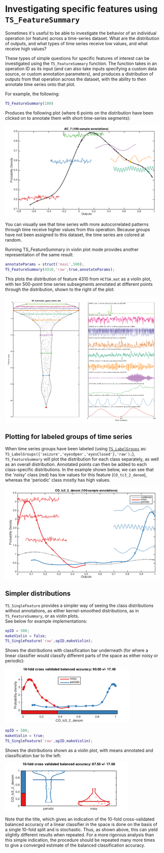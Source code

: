 # Investigating specific features using `TS_FeatureSummary`

Sometimes it's useful to be able to investigate the behavior of an individual operation \(or feature\) across a time-series dataset. What are the distribution of outputs, and what types of time series receive low values, and what receive high values?

These types of simple questions for specific features of interest can be investigated using the `TS_FeatureSummary` function. The function takes in an operation ID as its input \(and can also take inputs specifying a custom data source, or custom annotation parameters\), and produces a distribution of outputs from that operation across the dataset, with the ability to then annotate time series onto that plot.

For example, the following:

```matlab
TS_FeatureSummary(100)
```

Produces the following plot \(where 6 points on the distribution have been clicked on to annotate them with short time-series segments\):

![](img/TS_FeatureSummary.png)

You can visually see that time series with more autocorrelated patterns through time receive higher values from this operation. Because groups have not been assigned to this dataset, the time series are colored at random.

Running TS\_FeatureSummary in violin plot mode provides another representation of the same result:

```matlab
annotateParams = struct('maxL',500);
TS_FeatureSummary(4310,'raw',true,annotateParams);
```

This plots the distribution of feature 4310 from `HCTSA.mat` as a violin plot, with ten 500-point time series subsegments annotated at different points through the distribution, shown to the right of the plot:

![](img/TS_FeatureSummary_violin.png)

## Plotting for labeled groups of time series

When time series groups have been labeled \(using [`TS_LabelGroups`](grouping.md) as: `TS_LabelGroups({'seizure','eyesOpen','eyesClosed'},'raw');`\), `TS_FeatureSummary` will plot the distribution for each class separately, as well as an overall distribution. Annotated points can then be added to each class-specific distributions. In the example shown below, we can see that the 'noisy' class \(red\) has low values for this feature \(`CO_tc3_2_denom`\), whereas the 'periodic' class mostly has high values.

![](img/TS_FeatureSummary_grouped.png)

## Simpler distributions

`TS_SingleFeature` provides a simpler way of seeing the class distributions without annotations, as either kernel-smoothed distributions, as in `TS_FeatureSummary`, or as violin plots.  
See below for example implementations:

```matlab
opID = 500;
makeViolin = false;
TS_SingleFeature('raw',opID,makeViolin);
```

Shows the distributions with classification bar underneath \(for where a linear classifier would classify different parts of the space as either noisy or periodic\):

![](img/TS_SingleFeature_1.png)

```matlab
opID = 500;
makeViolin = true;
TS_SingleFeature('raw',opID,makeViolin);
```

Shows the distributions shown as a violin plot, with means annotated and classification bar to the left:

![](img/TS_SingleFeature_2.png)

Note that the title, which gives an indication of the 10-fold cross-validated balanced accuracy of a linear classifier in the space is done on the basis of a single 10-fold split and is stochastic. Thus, as shown above, this can yield slightly different results when repeated. For a more rigorous analysis than this simple indication, the procedure should be repeated many more times to give a converged estimate of the balanced classification accuracy.
